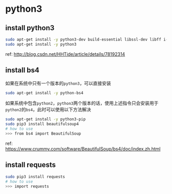 # python3

## install python3

``` bash
sudo apt-get install -y python3-dev build-essential libssl-dev libff i-dev libxml2 libxml2-dev libxslt1-dev zlib1g-dev libcurl4-openssl-d ev
sudo apt-get install -y python3
```

ref: http://blog.csdn.net/HHTide/article/details/78192314

## install bs4

如果在系统中只有一个版本的`python3`，可以直接安装

``` bash
sudo apt-get install -y python-bs4
```

如果系统中包含`python2`，`python3`两个版本的话，使用上述指令只会安装用于`python2`的`bs4`，此时可以使用以下方法解决

``` bash
sudo apt-get install -y python3-pip
sudo pip3 install beautifulsoup4
# how to use
>>> from bs4 import BeautifulSoup
```

ref: https://www.crummy.com/software/BeautifulSoup/bs4/doc/index.zh.html

## install requests

``` bash
sudo pip3 install requests
# how to use
>>> import requests
```
